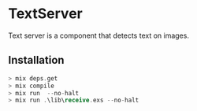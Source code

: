 # TextServer

Text server is a component that detects text on images.

## Installation

```elixir
> mix deps.get
> mix compile
> mix run  --no-halt
> mix run .\lib\receive.exs --no-halt
```